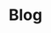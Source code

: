 ---
title: Blog
summary: Acá vas a encontrar artículos sobre publicaciones científicas (mías o de otros) y otros temas de interés general.
description: Acá vas a encontrar artículos sobre publicaciones científicas (mías o de otros), viajes a conferencias, y temas de interés general. Espero encuentres algo interesante!
---